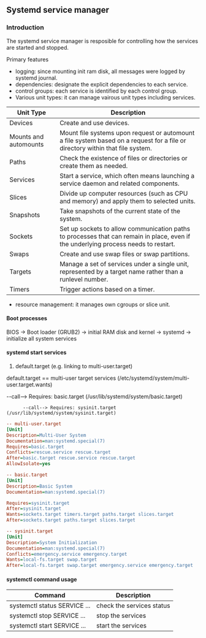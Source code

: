 ## Systemd service manager

### Introduction

The systemd service manager is resposible for controlling how the services are started and stopped.

Primary features

* logging: since mounting init ram disk, all messages were logged by systemd journal.
* dependencies: designate the explicit dependencies to each service.
* control groups: each service is identified by each control group.
* Various unit types: it can manage vairous unit types including services.

Unit Type | Description
-|-
Devices| Create and use devices.
Mounts and automounts| Mount file systems upon request or automount a file system based on a request for a file or directory within that file system.
Paths| Check the existence of files or directories or create them as needed.
Services| Start a service, which often means launching a service daemon and related components.
Slices| Divide up computer resources (such as CPU and memory) and apply them to selected units.
Snapshots| Take snapshots of the current state of the system.
Sockets| Set up sockets to allow communication paths to processes that can remain in place, even if the underlying process needs to restart.
Swaps| Create and use swap files or swap partitions.
Targets| Manage a set of services under a single unit, represented by a target name rather than a runlevel number.
Timers| Trigger actions based on a timer.

* resource management: it manages own cgroups or slice unit.

#### Boot processes

BIOS -> Boot loader (GRUB2) -> initial RAM disk and kernel -> systemd -> initialize all system services

#### systemd start services

1. default.target (e.g. linking to multi-user.target)

default.target == multi-user target services (/etc/systemd/system/multi-user.target.wants)

--call--> Requires: basic.target (/usr/lib/systemd/system/basic.target)

          --call--> Requires: sysinit.target (/usr/lib/systemd/system/sysinit.target)
          

```ini
-- multi-user.target
[Unit]
Description=Multi-User System
Documentation=man:systemd.special(7)
Requires=basic.target
Conflicts=rescue.service rescue.target
After=basic.target rescue.service rescue.target
AllowIsolate=yes

-- basic.target
[Unit]
Description=Basic System
Documentation=man:systemd.special(7)

Requires=sysinit.target
After=sysinit.target
Wants=sockets.target timers.target paths.target slices.target
After=sockets.target paths.target slices.target

-- sysinit.target
[Unit]
Description=System Initialization
Documentation=man:systemd.special(7)
Conflicts=emergency.service emergency.target
Wants=local-fs.target swap.target
After=local-fs.target swap.target emergency.service emergency.target
```

#### systemctl command usage

Command | Description
-|-
systemctl status SERVICE ... | check the services status
systemctl stop   SERVICE ... | stop the services
systemctl start  SERVICE ... | start the services

